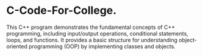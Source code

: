 # C-Code-For-College.
This C++ program demonstrates the fundamental concepts of C++ programming, including input/output operations, conditional statements, loops, and functions. It provides a basic structure for understanding object-oriented programming (OOP) by implementing classes and objects.
